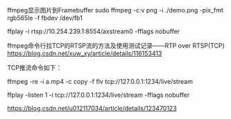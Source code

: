 ffmpeg显示图片到Framebuffer
sudo ffmpeg -c:v png -i ./demo.png -pix_fmt rgb565le -f fbdev /dev/fb1



ffplay -i rtsp://10.254.239.1:8554/axstream0 -fflags nobuffer

ffmpeg命令行拉TCP的RTSP流的方法及使用测试记录——RTP over RTSP(TCP)
https://blog.csdn.net/xuw_xy/article/details/116153413


TCP推流命令如下：

ffmpeg -re -i a.mp4 -c copy -f flv tcp://127.0.0.1:1234/live/stream

ffplay -listen 1 -i tcp://127.0.0.1:1234/live/stream -fflags nobuffer

https://blog.csdn.net/u012117034/article/details/123470123